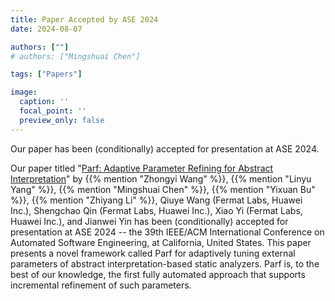 ```yaml
---
title: Paper Accepted by ASE 2024
date: 2024-08-07

authors: [""]
# authors: ["Mingshuai Chen"]

tags: ["Papers"]

image:
  caption: ''
  focal_point: ''
  preview_only: false
---
```


Our paper has been (conditionally) accepted for presentation at ASE 2024.

<!--more-->

Our paper titled "[Parf: Adaptive Parameter Refining for Abstract Interpretation](/publication/wang-ase2024/)" by {{% mention "Zhongyi Wang" %}}, {{% mention "Linyu Yang" %}}, {{% mention "Mingshuai Chen" %}}, {{% mention "Yixuan Bu" %}}, {{% mention "Zhiyang Li" %}}, Qiuye Wang (Fermat Labs, Huawei Inc.), Shengchao Qin (Fermat Labs, Huawei Inc.), Xiao Yi (Fermat Labs, Huawei Inc.), and Jianwei Yin has been (conditionally) accepted for presentation at ASE 2024 -- the 39th IEEE/ACM International Conference on Automated Software Engineering, at California, United States. This paper presents a novel framework called Parf for adaptively tuning external parameters of abstract interpretation-based static analyzers. Parf is, to the best of our knowledge, the first fully automated approach that supports incremental refinement of such parameters.
